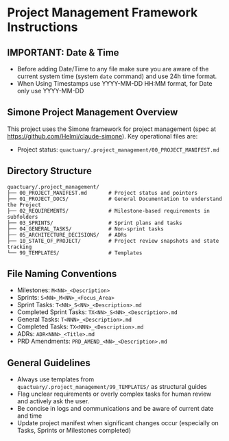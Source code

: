 # Project Management Framework Instructions

## IMPORTANT: Date & Time

- Before adding Date/Time to any file make sure you are aware of the current system time (system `date` command) and use 24h time format.
- When Using Timestamps use YYYY-MM-DD HH:MM format, for Date only use YYYY-MM-DD

## Simone Project Management Overview

This project uses the Simone framework for project management (spec at https://github.com/Helmi/claude-simone). Key operational files are:

- Project status: `quactuary/.project_management/00_PROJECT_MANIFEST.md`

## Directory Structure

```plaintext
quactuary/.project_management/
├── 00_PROJECT_MANIFEST.md       # Project status and pointers
├── 01_PROJECT_DOCS/             # General Documentation to understand the Project
├── 02_REQUIREMENTS/             # Milestone-based requirements in subfolders
├── 03_SPRINTS/                  # Sprint plans and tasks
├── 04_GENERAL_TASKS/            # Non-sprint tasks
├── 05_ARCHITECTURE_DECISIONS/   # ADRs
├── 10_STATE_OF_PROJECT/         # Project review snapshots and state tracking
└── 99_TEMPLATES/                # Templates
```

## File Naming Conventions

- Milestones: `M<NN>_<Description>`
- Sprints: `S<NN>_M<NN>_<Focus_Area>`
- Sprint Tasks: `T<NN>_S<NN>_<Description>.md`
- Completed Sprint Tasks: `TX<NN>_S<NN>_<Description>.md`
- General Tasks: `T<NNN>_<Description>.md`
- Completed Tasks: `TX<NNN>_<Description>.md`
- ADRs: `ADR<NNN>_<Title>.md`
- PRD Amendments: `PRD_AMEND_<NN>_<Description>.md`

## General Guidelines

- Always use templates from `quactuary/.project_management/99_TEMPLATES/` as structural guides
- Flag unclear requirements or overly complex tasks for human review and actively ask the user.
- Be concise in logs and communications and be aware of current date and time
- Update project manifest when significant changes occur (especially on Tasks, Sprints or Milestones completed)
